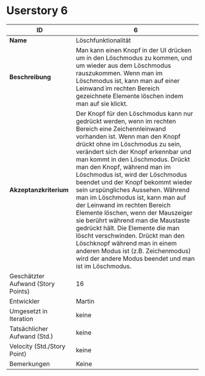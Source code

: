 # Userstory 6

|**ID**|6|
|-|-|
|**Name**|Löschfunktionalität|
|**Beschreibung**|Man kann einen Knopf in der UI drücken um in den Löschmodus zu kommen, und um wieder aus dem Löschmodus rauszukommen. Wenn man im Löschmodus ist, kann man auf einer Leinwand im rechten Bereich gezeichnete Elemente löschen indem man auf sie klickt.|
|**Akzeptanzkriterium**|Der Knopf für den Löschmodus kann nur gedrückt werden, wenn im rechten Bereich eine Zeichennleinwand vorhanden ist. Wenn man den Knopf drückt ohne im Löschmodus zu sein, verändert sich der Knopf erkennbar und man kommt in den Löschmodus. Drückt man den Knopf, während man im Löschmodus ist, wird der Löschmodus beendet und der Knopf bekommt wieder sein urspüngliches Aussehen. Während man im Löschmodus ist, kann man auf der Leinwand im rechten Bereich Elemente löschen, wenn der Mauszeiger sie berührt während man die Maustaste gedrückt hält. Die Elemente die man löscht verschwinden. Drückt man den Löschknopf während man in einem anderen Modus ist (z.B. Zeichenmodus) wird der andere Modus beendet und man ist im Löschmodus.|
|Geschätzter Aufwand (Story Points)|16|
|Entwickler|Martin|
|Umgesetzt in Iteration|keine|
|Tatsächlicher Aufwand (Std.)|keine|
|Velocity (Std./Story Point)|keine|
|Bemerkungen|Keine|